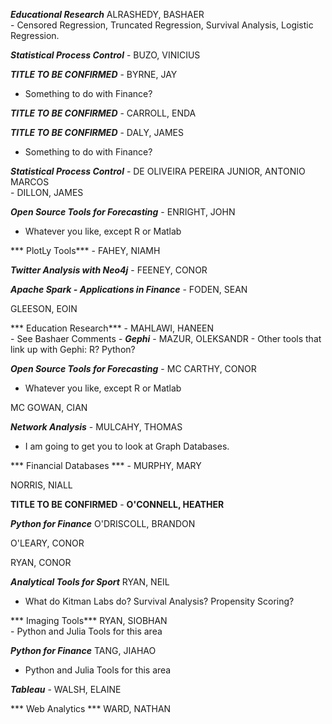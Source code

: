 
***Educational Research*** ALRASHEDY, BASHAER 	 
 	 	 - Censored Regression, Truncated Regression, Survival Analysis, Logistic Regression.
 	 	 
***Statistical Process Control*** - BUZO, VINICIUS 	 
 	 	 
***TITLE TO BE CONFIRMED*** - BYRNE, JAY 	 
 - Something to do with Finance? 
 	 	 
***TITLE TO BE CONFIRMED*** - CARROLL, ENDA 	 
 	 	 
***TITLE TO BE CONFIRMED*** - DALY, JAMES 	
- Something to do with Finance? 
 	 	 
***Statistical Process Control*** - DE OLIVEIRA PEREIRA JUNIOR, ANTONIO MARCOS 	 
 	 	 - DILLON, JAMES
 	 	 
***Open Source Tools for Forecasting*** - ENRIGHT, JOHN 
 - Whatever you like, except R or Matlab
 	 	 
*** PlotLy Tools*** - FAHEY, NIAMH 	 
 
	 	 
***Twitter Analysis with Neo4j*** - FEENEY, CONOR 	 
 	 	 
***Apache Spark - Applications in Finance*** - FODEN, SEAN 	 
 	 	 
GLEESON, EOIN 	 
 	 	 
*** Education Research*** - MAHLAWI, HANEEN 	 
 	 	 - See Bashaer Comments
 	 	 - 
***Gephi*** - MAZUR, OLEKSANDR
     - Other tools that link up with Gephi: R? Python?

 	 	 
***Open Source Tools for Forecasting*** - MC CARTHY, CONOR 
 - Whatever you like, except R or Matlab
 	 	 
MC GOWAN, CIAN 	 
 	 	 
***Network Analysis*** - MULCAHY, THOMAS 
 - I am going to get you to look at Graph Databases.
 	 	 
*** Financial Databases *** - MURPHY, MARY 	 
 	 	 
NORRIS, NIALL 	 
 	 	 
**TITLE TO BE CONFIRMED** - **O'CONNELL, HEATHER**  
 	 	 
***Python for Finance*** O'DRISCOLL, BRANDON 	 
 	 	 
O'LEARY, CONOR 	 

RYAN, CONOR 	 
 	 	 
***Analytical Tools for Sport*** RYAN, NEIL 	 
 - What do Kitman Labs do? Survival Analysis? Propensity Scoring?
 	 	 
*** Imaging Tools*** RYAN, SIOBHAN 	 
 	 	 - Python and Julia Tools for this area

***Python for Finance*** TANG, JIAHAO 	 
   - Python and Julia Tools for this area
 	 	 
***Tableau*** - WALSH, ELAINE 	 
 	 	 
*** Web Analytics *** WARD, NATHAN 	 
